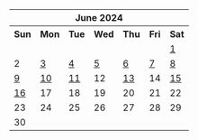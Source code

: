 <table align="center" border="0" cellpadding="0" cellspacing="0" class="month">
 <tr>
  <th class="month" colspan="7">
   June 2024
  </th>
 </tr>
 <tr>
  <th class="sun">
   Sun
  </th>
  <th class="mon">
   Mon
  </th>
  <th class="tue">
   Tue
  </th>
  <th class="wed">
   Wed
  </th>
  <th class="thu">
   Thu
  </th>
  <th class="fri">
   Fri
  </th>
  <th class="sat">
   Sat
  </th>
 </tr>
 <tr>
  <td class="noday">
  </td>
  <td class="noday">
  </td>
  <td class="noday">
  </td>
  <td class="noday">
  </td>
  <td class="noday">
  </td>
  <td class="noday">
  </td>
  <td class="sat">
   <a href="20240601.py">
    1
   </a>
  </td>
 </tr>
 <tr>
  <td class="sun">
   2
  </td>
  <td class="mon">
   <a href="20240603.py">
    3
   </a>
  </td>
  <td class="tue">
   <a href="20240604.py">
    4
   </a>
  </td>
  <td class="wed">
   <a href="20240605.py">
    5
   </a>
  </td>
  <td class="thu">
   <a href="20240606.py">
    6
   </a>
  </td>
  <td class="fri">
   <a href="20240607.py">
    7
   </a>
  </td>
  <td class="sat">
   <a href="20240608.py">
    8
   </a>
  </td>
 </tr>
 <tr>
  <td class="sun">
   <a href="20240609.py">
    9
   </a>
  </td>
  <td class="mon">
   <a href="20240610.py">
    10
   </a>
  </td>
  <td class="tue">
   <a href="20240611.py">
    11
   </a>
  </td>
  <td class="wed">
   12
  </td>
  <td class="thu">
   <a href="20240613.py">
    13
   </a>
  </td>
  <td class="fri">
   14
  </td>
  <td class="sat">
   <a href="20240615.py">
    15
   </a>
  </td>
 </tr>
 <tr>
  <td class="sun">
   <a href="20240616.py">
    16
   </a>
  </td>
  <td class="mon">
   17
  </td>
  <td class="tue">
   18
  </td>
  <td class="wed">
   19
  </td>
  <td class="thu">
   20
  </td>
  <td class="fri">
   21
  </td>
  <td class="sat">
   22
  </td>
 </tr>
 <tr>
  <td class="sun">
   23
  </td>
  <td class="mon">
   24
  </td>
  <td class="tue">
   25
  </td>
  <td class="wed">
   26
  </td>
  <td class="thu">
   27
  </td>
  <td class="fri">
   28
  </td>
  <td class="sat">
   29
  </td>
 </tr>
 <tr>
  <td class="sun">
   30
  </td>
  <td class="noday">
  </td>
  <td class="noday">
  </td>
  <td class="noday">
  </td>
  <td class="noday">
  </td>
  <td class="noday">
  </td>
  <td class="noday">
  </td>
 </tr>
</table>
